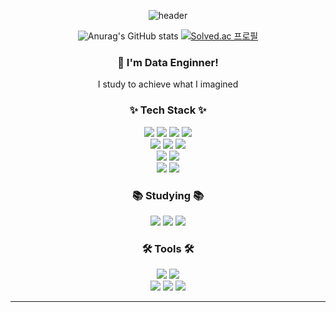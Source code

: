 <div align="center">

![header](https://capsule-render.vercel.app/api?type=Rounded&color=964B00&height=170&section=header&text=Min%20History!%20🤗&fontAlignY=50&descSize=20&fontColor=ffffff&descAlignY=58&animation=fadeIn)

![Anurag's GitHub stats](https://github-readme-stats.vercel.app/api?username=jenny5587&show_icons=true&theme=shadow_red)</a>
[![Solved.ac 프로필](http://mazassumnida.wtf/api/v2/generate_badge?boj=jenny5587)](https://solved.ac/jenny5587)
### 🌱 I'm Data Enginner! 
I study to achieve what I imagined


### ✨ Tech Stack ✨
<img src="https://img.shields.io/badge/Python-3766AB?style=for-the-badge&logo=Python&logoColor=white"/></a>
<img src="https://img.shields.io/badge/Amazon_AWS-232F3E?style=for-the-badge&logo=amazonaws&logoColor=white"/>
<img src="https://img.shields.io/badge/Spark-FFFFFF?style=for-the-badge&logo=apachespark&logoColor=#E35A16"/>
<img src=" https://img.shields.io/badge/Databricks-FF3621?style=for-the-badge&logo=Databricks&logoColor=white"/></br>
<img src="https://img.shields.io/badge/Linux-FCC624?style=for-the-badge&logo=Linux&logoColor=black"></a>
<img src="https://img.shields.io/badge/Kafka-231F20?style=for-the-badge&logo=apachekafka&logoColor=white"/></a>
<img src="https://img.shields.io/badge/Databricks-ECD53F?style=for-the-badge&logo=Databricks&logoColor=white"/></br>
<img src="https://img.shields.io/badge/Oracle%20SQL-F80000?style=for-the-badge&logo=Oracle&logoColor=white"/></a>
<img src="https://img.shields.io/badge/MySQL-4479A1?style=for-the-badge&logo=MySQL&logoColor=white"/></br>
<img src="https://img.shields.io/badge/SnowFlake-29B5E8?style=for-the-badge&logo=Databricks&logoColor=white"/>
<img src="https://img.shields.io/badge/terraform-623CE4?style=for-the-badge&logo=terraform&logoColor=white"/></a></br>
</div>
<h3 align="center">📚 Studying 📚</h3>
<div align="center">
<img src="https://img.shields.io/badge/streamlit-FF4B4B?style=for-the-badge&logo=streamlit&logoColor=white"/></a>
<img src="https://img.shields.io/badge/docker-2496ED?style=for-the-badge&logo=Docker&logoColor=white"/>
<img src="https://img.shields.io/badge/Airflow-017CEE?style=for-the-badge&logo=Apache%20Airflow&logoColor=white"/>
</div>
<h3 align="center">🛠 Tools 🛠</h3>
<div align="center">
<img src="https://img.shields.io/badge/git-F05033.svg?style=for-the-badge&logo=git&logoColor=white"/>
<img src="https://img.shields.io/badge/Visual Studio Code-5C2D91?style=for-the-badge&logo=Visual Studio Code&logoColor&logoColor=white"/></a></br>
<img src="https://img.shields.io/badge/GitHub-181717?style=for-the-badge&logo=GitHub&logoColor=white"/></a>
<img src="https://img.shields.io/badge/Bitbucket-0052CC?style=for-the-badge&logo=Bitbucket&logoColor=white"/></a>	
<a href="https://hits.seeyoufarm.com"><img src="https://hits.seeyoufarm.com/api/count/incr/badge.svg?url=https%3A%2F%2Fgithub.com%2Fjenny5587&count_bg=%23FF4500&title_bg=%23555555&icon=&icon_color=%23E7E7E7&title=hits&edge_flat=false"/></a>
<hr>
</div>

